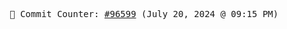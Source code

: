 <p align="center">
    <samp>
        📮 Commit Counter: <a href="https://github.com/Javascript-void0/Javascript-void0/commits/main">#96599</a> (July 20, 2024 @ 09:15 PM)
    </samp>
</p>